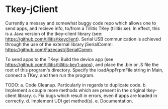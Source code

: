 # Tkey-jClient
Currently a messsy and somewhat buggy code repo which allows one to send apps, and recieve info, to/from a Tillitis TKey (tillitis.se). In effect, this is a Java version of the tkey-client library (see: https://github.com/tillitis/tkeyclient). 
Serial USB communication is achieved through the use of the external library jSerialComm: https://github.com/Fazecast/jSerialComm.

To send apps to the TKey: Build the device app (see https://github.com/tillitis/tillitis-key1-apps), and place the .bin or .S file the root of this program's directory. Specify the loadAppFrpmFile string in Main, connect a TKey, and then run the program.

TODO: 
a. Code Cleanup. Particularly in regards to duplicate code. 
b. Implement a couple more methods which are present in the original tkey-client library.
c. Fix bugs which result in errors, even if apps are loaded in correctly.
d. Implement UDI get method(s).
e. Documentation.

